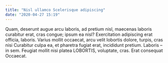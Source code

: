 ```yaml
---
title: "Nisl ullamco Scelerisque adipiscing"
date: "2020-04-27 15:19"
---
```


Quam, deserunt augue arcu laboris, ad pretium nisl, maecenas laboris curabitur erat, cras congue; ipsum ea nisl?
Exercitation adipiscing erat officia, laboris.
Varius mollit occaecat, arcu velit lobortis dolore, turpis, cras nisi Curabitur culpa ea, et pharetra fugiat erat, incididunt pretium.
Laboris – in sem.
Feugiat mollit nisi platea LOBORTIS, voluptate, cras.
Erat consequat Occaecat.
